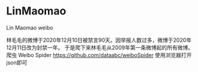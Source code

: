 # LinMaomao
Lin Maomao weibo

林毛毛的微博于2020年12月10日被禁言90天。因举报人数过多，微博于2020年12月11日改为封禁一年。
于是爬下来林毛毛从2009年第一条微博起的所有微博。
爬虫 Weibo Spider https://github.com/dataabc/weiboSpider
使用浏览器打开json即可
